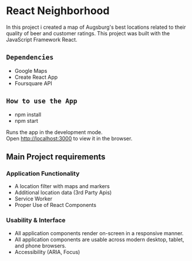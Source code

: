 # React Neighborhood

In this project i created a map of Augsburg's best locations related to their quality of beer and customer ratings. 
This project was built with the JavaScript Framework React. 

## `Dependencies`
* Google Maps
* Create React App
* Foursquare API

## `How to use the App`

* npm install
* npm start

Runs the app in the development mode.<br>
Open [http://localhost:3000](http://localhost:3000) to view it in the browser.

## Main Project requirements
### Application Functionality
* A location filter with maps and markers
* Additional location data (3rd Party Apis)
* Service Worker
* Proper Use of React Components

### Usability & Interface
* All application components render on-screen in a responsive manner.
* All application components are usable across modern desktop, tablet, and phone browsers.
* Accessibility (ARIA, Focus)
